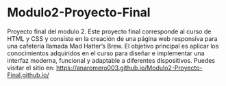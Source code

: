 # Modulo2-Proyecto-Final
Proyecto final del modulo 2. 
Este proyecto final corresponde al curso de HTML y CSS y consiste en la creación de una página web responsiva para una cafetería llamada Mad Hatter’s Brew. El objetivo principal es aplicar los conocimientos adquiridos en el curso para diseñar e implementar una interfaz moderna, funcional y adaptable a diferentes dispositivos.
Puedes visitar el sitio en:
https://anaromero003.github.io/Modulo2-Proyecto-Final.github.io/
